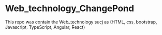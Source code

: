 # Web_technology_ChangePond
This repo was contain the Web_technology sucj as (HTML, css, bootstrap, Javascript, TypeScript, Angular, React)
